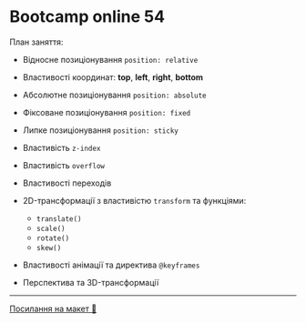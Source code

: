 # Bootcamp online 54

План заняття:

- Відносне позиціонування `position: relative`
- Властивості координат: **top**, **left**, **right**, **bottom**
- Абсолютне позиціонування `position: absolute`
- Фіксоване позиціонування `position: fixed`
- Липке позиціонування `position: sticky`
- Властивість `z-index`
- Властивість `overflow`

- Властивості переходів
- 2D-трансформації з властивістю `transform` та функціями:
  - `translate()`
  - `scale()`
  - `rotate()`
  - `skew()`
- Властивості анімації та директива `@keyframes`
- Перспектива та 3D-трансформації

---

[Посилання на макет 🎨](https://www.figma.com/file/z6Rb84e4NKxe66QNokOWA8/Barbershop-EN?node-id=1374%3A32)
